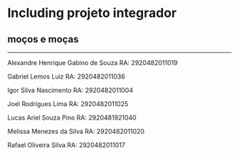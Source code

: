 # Including projeto integrador
## moços e moças
----
Alexandre Henrique Gabino de Souza RA: 2920482011019

Gabriel Lemos Luiz RA: 2920482011036

Igor Silva Nascimento RA: 2920482011004

Joel Rodrigues Lima RA: 2920482011025

Lucas Ariel Souza Pino RA: 2920481921040

Melissa Menezes da Silva RA: 2920482011020

Rafael Oliveira Silva RA: 2920482011017
